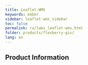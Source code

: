 ```yaml
---
title: Leaflet-WMS
keywords: ember
sidebar: leaflet-wms_sidebar
toc: false
permalink: ru/lwms_leaflet-wms.html
folder: products/flexberry-gis/
lang: en
---
```


## Product Information
